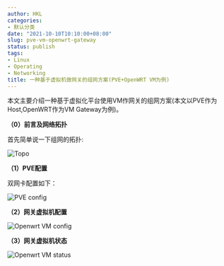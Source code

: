 ```yaml
---
author: HKL
categories:
- 默认分类
date: "2021-10-10T10:10:00+08:00"
slug: pve-vm-openwrt-gateway
status: publish
tags:
- Linux
- Operating
- Networking
title: 一种基于虚拟机做网关的组网方案(PVE+OpenWRT VM为例)
---
```


本文主要介绍一种基于虚拟化平台使用VM作网关的组网方案(本文以PVE作为Host,OpenWRT作为VM Gateway为例)。


<!--more-->


**（0）前言及网络拓扑**

首先简单说一下组网的拓扑:

![Topo][4]



**（1）PVE配置**

双网卡配置如下：

![PVE config][1]


**（2）网关虚拟机配置**

![Openwrt VM config][2]


**（3）网关虚拟机状态**

![Openwrt VM status][3]


[1]: https://cdn.jsdelivr.net/gh/hkl0/blog-photo/2021/10/20211011104136.png
[2]: https://cdn.jsdelivr.net/gh/hkl0/blog-photo/2021/10/20211011104213.png
[3]: https://cdn.jsdelivr.net/gh/hkl0/blog-photo/2021/10/20211011104240.png
[4]: https://cdn.jsdelivr.net/gh/hkl0/blog-photo/2021/10/20211011110246.png